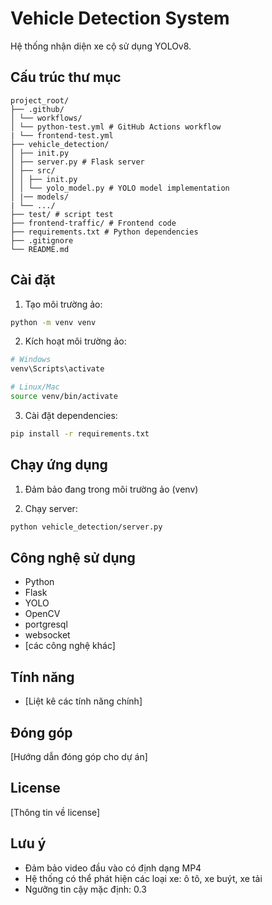 # Vehicle Detection System

Hệ thống nhận diện xe cộ sử dụng YOLOv8.

## Cấu trúc thư mục

```
project_root/
├── .github/
│ └── workflows/
│ └── python-test.yml # GitHub Actions workflow
| └── frontend-test.yml
├── vehicle_detection/
│ ├── init.py
│ ├── server.py # Flask server
│ ├── src/
│ │ ├── init.py
│ │ └── yolo_model.py # YOLO model implementation
│ |── models/
| └── .../
├── test/ # script test
├── frontend-traffic/ # Frontend code
├── requirements.txt # Python dependencies
├── .gitignore
└── README.md
```

## Cài đặt

1. Tạo môi trường ảo:

```bash
python -m venv venv
```

2. Kích hoạt môi trường ảo:

```bash
# Windows
venv\Scripts\activate

# Linux/Mac
source venv/bin/activate
```

3. Cài đặt dependencies:

```bash
pip install -r requirements.txt
```

## Chạy ứng dụng

1. Đảm bảo đang trong môi trường ảo (venv)

2. Chạy server:

```bash
python vehicle_detection/server.py
```

## Công nghệ sử dụng

- Python
- Flask
- YOLO
- OpenCV
- portgresql
- websocket
- [các công nghệ khác]

## Tính năng

- [Liệt kê các tính năng chính]

## Đóng góp

[Hướng dẫn đóng góp cho dự án]

## License

[Thông tin về license]

## Lưu ý

- Đảm bảo video đầu vào có định dạng MP4
- Hệ thống có thể phát hiện các loại xe: ô tô, xe buýt, xe tải
- Ngưỡng tin cậy mặc định: 0.3
